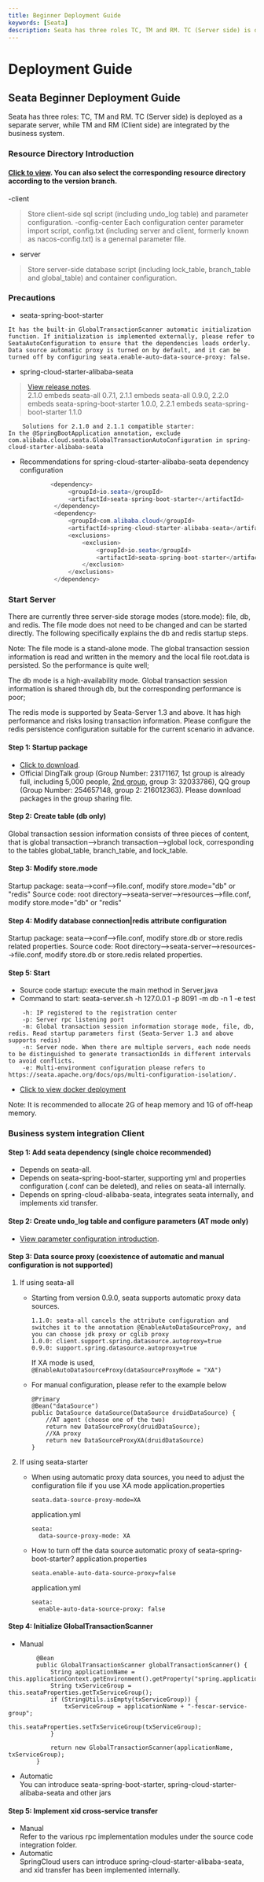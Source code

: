 ```yaml
---
title: Beginner Deployment Guide
keywords: [Seata]
description: Seata has three roles TC, TM and RM. TC (Server side) is deployed as a separate server, while TM and RM (Client side) are integrated by the business system.
---
```


# Deployment Guide
## Seata Beginner Deployment Guide
Seata has three roles: TC, TM and RM. TC (Server side) is deployed as a separate server, while TM and RM (Client side) are integrated by the business system.

### Resource Directory Introduction
#### <a href="https://github.com/apache/incubator-seata/tree/master/script" target="_blank">Click to view</a>. You can also select the corresponding resource directory according to the version branch.

-client
> Store client-side sql script (including undo_log table) and parameter configuration.
-config-center
> Each configuration center parameter import script, config.txt (including server and client, formerly known as nacos-config.txt) is a genernal parameter file.
- server
> Store server-side database script (including lock_table, branch_table and global_table) and container configuration.


### Precautions
- seata-spring-boot-starter
```
It has the built-in GlobalTransactionScanner automatic initialization function. If initialization is implemented externally, please refer to SeataAutoConfiguration to ensure that the dependencies loads orderly.
Data source automatic proxy is turned on by default, and it can be turned off by configuring seata.enable-auto-data-source-proxy: false.
```
- spring-cloud-starter-alibaba-seata
> <a href="https://github.com/alibaba/spring-cloud-alibaba/wiki/%E7%89%88%E6%9C%AC%E8%AF%B4%E6%98%8E" target ="_blank">View release notes</a>. <br/>
> 2.1.0 embeds seata-all 0.7.1, 2.1.1 embeds seata-all 0.9.0, 2.2.0 embeds seata-spring-boot-starter 1.0.0, 2.2.1 embeds seata-spring- boot-starter 1.1.0
```
    Solutions for 2.1.0 and 2.1.1 compatible starter:
In the @SpringBootApplication annotation, exclude com.alibaba.cloud.seata.GlobalTransactionAutoConfiguration in spring-cloud-starter-alibaba-seata
```

- Recommendations for spring-cloud-starter-alibaba-seata dependency configuration 

```java
            <dependency>
                 <groupId>io.seata</groupId>
                 <artifactId>seata-spring-boot-starter</artifactId>
             </dependency>
             <dependency>
                 <groupId>com.alibaba.cloud</groupId>
                 <artifactId>spring-cloud-starter-alibaba-seata</artifactId>
                 <exclusions>
                     <exclusion>
                         <groupId>io.seata</groupId>
                         <artifactId>seata-spring-boot-starter</artifactId>
                     </exclusion>
                 </exclusions>
             </dependency>
```



### Start Server

There are currently three server-side storage modes (store.mode): file, db, and redis. The file mode does not need to be changed and can be started directly. The following specifically explains the db and redis startup steps.

Note: The file mode is a stand-alone mode. The global transaction session information is read and written in the memory and the local file root.data is persisted. So the performance is quite well;

The db mode is a high-availability mode. Global transaction session information is shared through db, but the corresponding performance is poor;

The redis mode is supported by Seata-Server 1.3 and above. It has high performance and risks losing transaction information. Please configure the redis persistence configuration suitable for the current scenario in advance.

#### Step 1: Startup package
- <a href="https://github.com/apache/incubator-seata/releases" target="_blank">Click to download</a>.
- Official DingTalk group (Group Number: 23171167, 1st group is already full, including 5,000 people, <a href="/community" target="_blank">2nd group</a>, group 3: 32033786), QQ group (Group Number: 254657148, group 2: 216012363). Please download packages in the group sharing file.

#### Step 2: Create table (db only)
Global transaction session information consists of three pieces of content, that is global transaction-->branch transaction-->global lock, corresponding to the tables global_table, branch_table, and lock_table.

#### Step 3: Modify store.mode

Startup package: seata-->conf-->file.conf, modify store.mode="db" or "redis"
Source code: root directory-->seata-server-->resources-->file.conf, modify store.mode="db" or "redis"

#### Step 4: Modify database connection|redis attribute configuration

Startup package: seata-->conf-->file.conf, modify store.db or store.redis related properties.
Source code: Root directory-->seata-server-->resources-->file.conf, modify store.db or store.redis related properties.

#### Step 5: Start

- Source code startup: execute the main method in Server.java
- Command to start: seata-server.sh -h 127.0.0.1 -p 8091 -m db -n 1 -e test

```
    -h: IP registered to the registration center
    -p: Server rpc listening port
    -m: Global transaction session information storage mode, file, db, redis. Read startup parameters first (Seata-Server 1.3 and above supports redis)
    -n: Server node. When there are multiple servers, each node needs to be distinguished to generate transactionIds in different intervals to avoid conflicts.
    -e: Multi-environment configuration please refers to https://seata.apache.org/docs/ops/multi-configuration-isolation/.
```

- <a href="/docs/ops/deploy-by-docker/" target="_blank">Click to view docker deployment</a>

Note: It is recommended to allocate 2G of heap memory and 1G of off-heap memory.

### Business system integration Client
#### Step 1: Add seata dependency (single choice recommended)
- Depends on seata-all.
- Depends on seata-spring-boot-starter, supporting yml and properties configuration (.conf can be deleted), and relies on seata-all internally.
- Depends on spring-cloud-alibaba-seata, integrates seata internally, and implements xid transfer.

#### Step 2: Create undo_log table and configure parameters (AT mode only)
- <a href="/docs/user/configurations/" target="_blank">View parameter configuration introduction</a>.

#### Step 3: Data source proxy (coexistence of automatic and manual configuration is not supported)

1. If using seata-all
    - Starting from version 0.9.0, seata supports automatic proxy data sources.
        ```
        1.1.0: seata-all cancels the attribute configuration and switches it to the annotation @EnableAutoDataSourceProxy, and you can choose jdk proxy or cglib proxy
        1.0.0: client.support.spring.datasource.autoproxy=true
        0.9.0: support.spring.datasource.autoproxy=true
        ```
        If XA mode is used, `@EnableAutoDataSourceProxy(dataSourceProxyMode = "XA")`
    
    - For manual configuration, please refer to the example below
        ```
        @Primary
        @Bean("dataSource")
        public DataSource dataSource(DataSource druidDataSource) {
            //AT agent (choose one of the two)
            return new DataSourceProxy(druidDataSource);
            //XA proxy
            return new DataSourceProxyXA(druidDataSource)
        }
        ```

2. If using seata-starter
    - When using automatic proxy data sources, you need to adjust the configuration file if you use XA mode
        application.properties
        ```
        seata.data-source-proxy-mode=XA  
        ```
        application.yml
        ```
        seata:
          data-source-proxy-mode: XA
        ```
    - How to turn off the data source automatic proxy of seata-spring-boot-starter?
         application.properties
         ```
         seata.enable-auto-data-source-proxy=false
         ```
         application.yml
         ```
         seata:
           enable-auto-data-source-proxy: false
         ```

#### Step 4: Initialize GlobalTransactionScanner
- Manual
``` @Bean
        @Bean
        public GlobalTransactionScanner globalTransactionScanner() {
            String applicationName = this.applicationContext.getEnvironment().getProperty("spring.application.name");
            String txServiceGroup = this.seataProperties.getTxServiceGroup();
            if (StringUtils.isEmpty(txServiceGroup)) {
                txServiceGroup = applicationName + "-fescar-service-group";
                this.seataProperties.setTxServiceGroup(txServiceGroup);
            }
   
            return new GlobalTransactionScanner(applicationName, txServiceGroup);
        }
```
- Automatic <br/>
You can introduce seata-spring-boot-starter, spring-cloud-starter-alibaba-seata and other jars

#### Step 5: Implement xid cross-service transfer
- Manual <br/>
Refer to the various rpc implementation modules under the source code integration folder.
- Automatic <br/>
SpringCloud users can introduce spring-cloud-starter-alibaba-seata, and xid transfer has been implemented internally.
